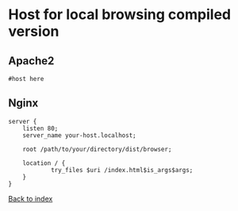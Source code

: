 # Host for local browsing compiled version

## Apache2
```
#host here
```

## Nginx
```
server {
    listen 80;
    server_name your-host.localhost;
 
    root /path/to/your/directory/dist/browser;

    location / {
            try_files $uri /index.html$is_args$args;
    }
}
```

[Back to index](/README.md)

